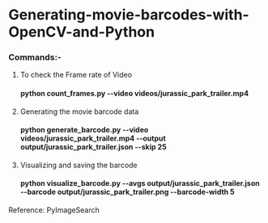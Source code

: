 # Generating-movie-barcodes-with-OpenCV-and-Python

### Commands:-

1. To check the Frame rate of Video
    #### python count_frames.py --video videos/jurassic_park_trailer.mp4

2. Generating the movie barcode data
    #### python generate_barcode.py --video videos/jurassic_park_trailer.mp4 --output output/jurassic_park_trailer.json --skip 25
    
3. Visualizing and saving the barcode
    #### python visualize_barcode.py --avgs output/jurassic_park_trailer.json --barcode output/jurassic_park_trailer.png --barcode-width 5
    
Reference: PyImageSearch
